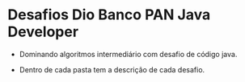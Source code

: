 # Desafios Dio Banco PAN Java Developer

* Dominando algoritmos intermediário com desafio de código java.

* Dentro de cada pasta tem a descrição de cada desafio.

